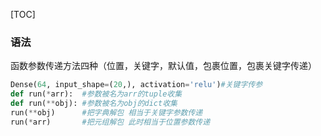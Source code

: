 [TOC]

### 语法

函数参数传递方法四种（位置，关键字，默认值，包裹位置，包裹关键字传递）

```python
Dense(64, input_shape=(20,), activation='relu')#关键字传参
def run(*arr):  #参数被名为arr的tuple收集
def run(**obj): #参数被名为obj的dict收集
run(**obj)      #把字典解包 相当于关键字参数传递
run(*arr)       #把元组解包 此时相当于位置参数传递
```





